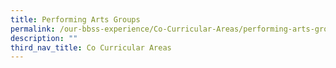 ```yaml
---
title: Performing Arts Groups
permalink: /our-bbss-experience/Co-Curricular-Areas/performing-arts-groups/
description: ""
third_nav_title: Co Curricular Areas
---
```


